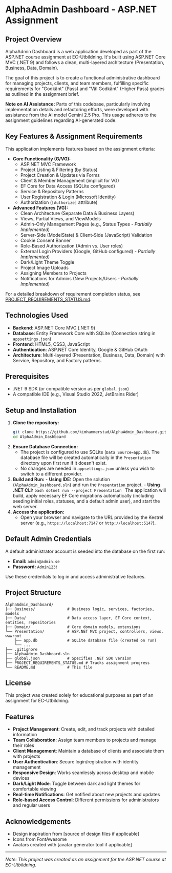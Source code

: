# AlphaAdmin Dashboard - ASP.NET Assignment

## Project Overview

AlphaAdmin Dashboard is a web application developed as part of the ASP.NET course assignment at EC-Utbildning. It's built using ASP.NET Core MVC (.NET 9) and follows a clean, multi-layered architecture (Presentation, Business, Data, Domain).

The goal of this project is to create a functional administrative dashboard for managing projects, clients, and team members, fulfilling specific requirements for "Godkänt" (Pass) and "Väl Godkänt" (Higher Pass) grades as outlined in the assignment brief.

**Note on AI Assistance:** Parts of this codebase, particularly involving implementation details and refactoring efforts, were developed with assistance from the AI model Gemini 2.5 Pro. This usage adheres to the assignment guidelines regarding AI-generated code.

## Key Features & Assignment Requirements

This application implements features based on the assignment criteria:

- **Core Functionality (G/VG):**
  - ASP.NET MVC Framework
  - Project Listing & Filtering (by Status)
  - Project Creation & Updates via Forms
  - Client & Member Management (implicit for VG)
  - EF Core for Data Access (SQLite configured)
  - Service & Repository Patterns
  - User Registration & Login (Microsoft Identity)
  - Authorization (`[Authorize]` attribute)
- **Advanced Features (VG):**
  - Clean Architecture (Separate Data & Business Layers)
  - Views, Partial Views, and ViewModels
  - Admin-Only Management Pages (e.g., Status Types - _Partially Implemented_)
  - Server-Side (ModelState) & Client-Side (JavaScript) Validation
  - Cookie Consent Banner
  - Role-Based Authorization (Admin vs. User roles)
  - External Login Providers (Google, GitHub configured) - _Partially Implemented_)
  - Dark/Light Theme Toggle
  - Project Image Uploads
  - Assigning Members to Projects
  - Notifications for Admins (New Projects/Users - _Partially Implemented_)

For a detailed breakdown of requirement completion status, see [PROJECT_REQUIREMENTS_STATUS.md](PROJECT_REQUIREMENTS_STATUS.md).

## Technologies Used

- **Backend**: ASP.NET Core MVC (.NET 9)
- **Database**: Entity Framework Core with SQLite (Connection string in `appsettings.json`)
- **Frontend**: HTML5, CSS3, JavaScript
- **Authentication**: ASP.NET Core Identity, Google & GitHub OAuth
- **Architecture**: Multi-layered (Presentation, Business, Data, Domain) with Service, Repository, and Factory patterns.

## Prerequisites

- .NET 9 SDK (or compatible version as per `global.json`)
- A compatible IDE (e.g., Visual Studio 2022, JetBrains Rider)

## Setup and Installation

1.  **Clone the repository:**
    ```bash
    git clone https://github.com/kimhammerstad/AlphaAdmin_Dashboard.git
    cd AlphaAdmin_Dashboard
    ```
2.  **Ensure Database Connection:**
    - The project is configured to use SQLite (`Data Source=app.db`). The database file will be created automatically in the `Presentation` directory upon first run if it doesn't exist.
    - No changes are needed in `appsettings.json` unless you wish to switch to a different provider.
3.  **Build and Run:** - **Using IDE:** Open the solution (`AlphaAdmin_Dashboard.sln`) and run the `Presentation` project. - **Using .NET CLI:**
    `bash
dotnet run --project Presentation
`
    The application will build, apply necessary EF Core migrations automatically (including seeding initial roles, statuses, and a default admin user), and start the web server.
4.  **Access the application:**
    - Open your browser and navigate to the URL provided by the Kestrel server (e.g., `https://localhost:7147` or `http://localhost:5147`).

## Default Admin Credentials

A default administrator account is seeded into the database on the first run:

- **Email:** `admin@admin.se`
- **Password:** `Admin123!`

Use these credentials to log in and access administrative features.

## Project Structure

```
AlphaAdmin_Dashboard/
├── Business/              # Business logic, services, factories, models
├── Data/                  # Data access layer, EF Core context, entities, repositories
├── Domain/                # Core domain models, extensions
└── Presentation/          # ASP.NET MVC project, controllers, views, wwwroot
    ├── app.db             # SQLite database file (created on run)
    └── ...
├── .gitignore
├── AlphaAdmin_Dashboard.sln
├── global.json            # Specifies .NET SDK version
├── PROJECT_REQUIREMENTS_STATUS.md # Tracks assignment progress
└── README.md              # This file
```

## License

This project was created solely for educational purposes as part of an assignment for EC-Utbildning.

## Features

- **Project Management**: Create, edit, and track projects with detailed information
- **Team Collaboration**: Assign team members to projects and manage their roles
- **Client Management**: Maintain a database of clients and associate them with projects
- **User Authentication**: Secure login/registration with identity management
- **Responsive Design**: Works seamlessly across desktop and mobile devices
- **Dark/Light Mode**: Toggle between dark and light themes for comfortable viewing
- **Real-time Notifications**: Get notified about new projects and updates
- **Role-based Access Control**: Different permissions for administrators and regular users

## Acknowledgements

- Design inspiration from [source of design files if applicable]
- Icons from FontAwesome
- Avatars created with [avatar generator tool if applicable]

---

_Note: This project was created as an assignment for the ASP.NET course at EC-Utbildning._
